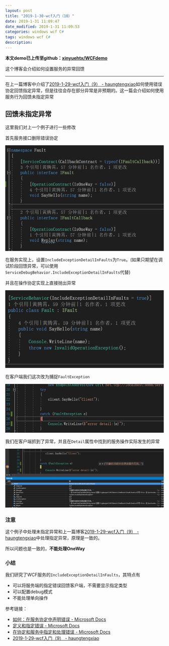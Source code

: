 ```yaml
---
layout: post
title: "2019-1-30-wcf入门（10）"
date: 2019-1-31 11:09:47
date_modified: 2019-1-31 11:09:53
categories: windows wcf C#
tags: windows wcf C#
description: 
---
```


**本文demo已上传至github：[xinyuehtx/WCFdemo](https://github.com/xinyuehtx/WCFdemo)**

这个博客会介绍如何设置服务的异常回馈

-----

在上一篇博客中介绍了[2019-1-29-wcf入门（9） - haungtengxiao](https://xinyuehtx.github.io/post/wcf%E5%85%A5%E9%97%A8-9.html)如何使用错误协定回馈指定异常，但是往往会存在部分异常是非预期的。这一篇会介绍如何使用服务行为回馈未指定异常

## 回馈未指定异常

这里我们对上一个例子进行一些修改

首先服务接口删除错误协定

![1548907606457](../media/1548907606457.png)

在服务实现上，设置`IncludeExceptionDetailInFaults`为`True`。(如果只期望在调试阶段回馈异常，可以使用`ServiceDebugBehavior.IncludeExceptionDetailInFaults`代替)

并且在操作协定实现上直接抛出异常

![1548907691664](../media/1548907691664.png)

在客户端我们这次改为捕捉`FaultException`

![1548907904037](../media/1548907904037.png)

我们在客户端抓到了异常，并且在`Detail`属性中找到的服务操作实际发生的异常

![1548908025233](../media/1548908025233.png)

### 注意

这个例子中处理未指定异常和上一篇博客[2019-1-29-wcf入门（9） - haungtengxiao](https://xinyuehtx.github.io/post/wcf%E5%85%A5%E9%97%A8-9.html)中处理指定异常，原理是一致的。

所以问题也是一致的，**不能处理OneWay**

### 小结

我们研究了WCF服务的`IncludeExceptionDetailInFaults`，其特点有

- 可以将服务端的指定错误回馈客户端，不需要显示指定类型
- 可以配置debug模式
- 不能处理单向操作

参考链接：

- [如何：在服务协定中声明错误 - Microsoft Docs](https://docs.microsoft.com/zh-cn/dotnet/framework/wcf/how-to-declare-faults-in-service-contracts)
- [定义和指定错误 - Microsoft Docs](https://docs.microsoft.com/zh-cn/dotnet/framework/wcf/defining-and-specifying-faults)
- [在协定和服务中指定和处理错误 - Microsoft Docs](https://docs.microsoft.com/zh-cn/dotnet/framework/wcf/specifying-and-handling-faults-in-contracts-and-services)
- [2019-1-29-wcf入门（9） - haungtengxiao](https://xinyuehtx.github.io/post/wcf%E5%85%A5%E9%97%A8-9.html)





